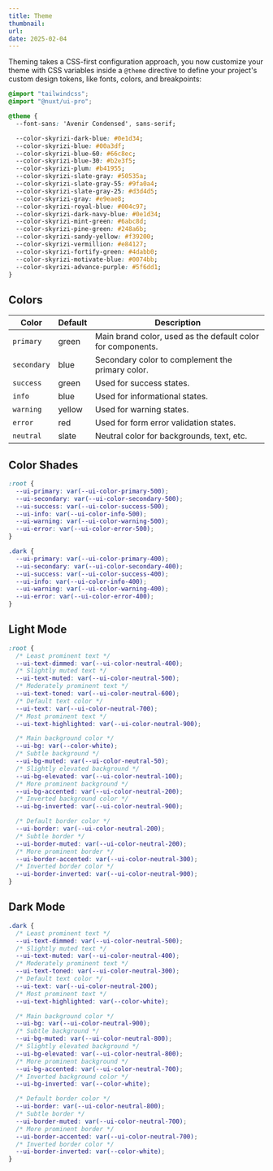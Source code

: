 ```yaml
---
title: Theme
thumbnail:
url:
date: 2025-02-04
---
```


Theming takes a CSS-first configuration approach, you now customize your theme with CSS variables inside a `@theme` directive to define your project's custom design tokens, like fonts, colors, and breakpoints:

```css [main.css]
@import "tailwindcss";
@import "@nuxt/ui-pro";

@theme {
  --font-sans: 'Avenir Condensed', sans-serif;

  --color-skyrizi-dark-blue: #0e1d34;
  --color-skyrizi-blue: #00a3df;
  --color-skyrizi-blue-60: #66c8ec;
  --color-skyrizi-blue-30: #b2e3f5;
  --color-skyrizi-plum: #b41955;
  --color-skyrizi-slate-gray: #50535a;
  --color-skyrizi-slate-gray-55: #9fa0a4;
  --color-skyrizi-slate-gray-25: #d3d4d5;
  --color-skyrizi-gray: #e9eae8;
  --color-skyrizi-royal-blue: #004c97;
  --color-skyrizi-dark-navy-blue: #0e1d34;
  --color-skyrizi-mint-green: #6abc8d;
  --color-skyrizi-pine-green: #248a6b;
  --color-skyrizi-sandy-yellow: #f39200;
  --color-skyrizi-vermillion: #e84127;
  --color-skyrizi-fortify-green: #4dabb0;
  --color-skyrizi-motivate-blue: #0074bb;
  --color-skyrizi-advance-purple: #5f6dd1;
}
```

## Colors

| Color       | Default | Description                                                 |
| ----------- | ------- | ----------------------------------------------------------- |
| `primary`   | green   | Main brand color, used as the default color for components. |
| `secondary` | blue    | Secondary color to complement the primary color.            |
| `success`   | green   | Used for success states.                                    |
| `info`      | blue    | Used for informational states.                              |
| `warning`   | yellow  | Used for warning states.                                    |
| `error`     | red     | Used for form error validation states.                      |
| `neutral`   | slate   | Neutral color for backgrounds, text, etc.                   |

## Color Shades

```css
:root {
  --ui-primary: var(--ui-color-primary-500);
  --ui-secondary: var(--ui-color-secondary-500);
  --ui-success: var(--ui-color-success-500);
  --ui-info: var(--ui-color-info-500);
  --ui-warning: var(--ui-color-warning-500);
  --ui-error: var(--ui-color-error-500);
}
```

```css
.dark {
  --ui-primary: var(--ui-color-primary-400);
  --ui-secondary: var(--ui-color-secondary-400);
  --ui-success: var(--ui-color-success-400);
  --ui-info: var(--ui-color-info-400);
  --ui-warning: var(--ui-color-warning-400);
  --ui-error: var(--ui-color-error-400);
}

```

## Light Mode

```css
:root {
  /* Least prominent text */
  --ui-text-dimmed: var(--ui-color-neutral-400);
  /* Slightly muted text */
  --ui-text-muted: var(--ui-color-neutral-500);
  /* Moderately prominent text */
  --ui-text-toned: var(--ui-color-neutral-600);
  /* Default text color */
  --ui-text: var(--ui-color-neutral-700);
  /* Most prominent text */
  --ui-text-highlighted: var(--ui-color-neutral-900);

  /* Main background color */
  --ui-bg: var(--color-white);
  /* Subtle background */
  --ui-bg-muted: var(--ui-color-neutral-50);
  /* Slightly elevated background */
  --ui-bg-elevated: var(--ui-color-neutral-100);
  /* More prominent background */
  --ui-bg-accented: var(--ui-color-neutral-200);
  /* Inverted background color */
  --ui-bg-inverted: var(--ui-color-neutral-900);

  /* Default border color */
  --ui-border: var(--ui-color-neutral-200);
  /* Subtle border */
  --ui-border-muted: var(--ui-color-neutral-200);
  /* More prominent border */
  --ui-border-accented: var(--ui-color-neutral-300);
  /* Inverted border color */
  --ui-border-inverted: var(--ui-color-neutral-900);
}
```

## Dark Mode

```css
.dark {
  /* Least prominent text */
  --ui-text-dimmed: var(--ui-color-neutral-500);
  /* Slightly muted text */
  --ui-text-muted: var(--ui-color-neutral-400);
  /* Moderately prominent text */
  --ui-text-toned: var(--ui-color-neutral-300);
  /* Default text color */
  --ui-text: var(--ui-color-neutral-200);
  /* Most prominent text */
  --ui-text-highlighted: var(--color-white);

  /* Main background color */
  --ui-bg: var(--ui-color-neutral-900);
  /* Subtle background */
  --ui-bg-muted: var(--ui-color-neutral-800);
  /* Slightly elevated background */
  --ui-bg-elevated: var(--ui-color-neutral-800);
  /* More prominent background */
  --ui-bg-accented: var(--ui-color-neutral-700);
  /* Inverted background color */
  --ui-bg-inverted: var(--color-white);

  /* Default border color */
  --ui-border: var(--ui-color-neutral-800);
  /* Subtle border */
  --ui-border-muted: var(--ui-color-neutral-700);
  /* More prominent border */
  --ui-border-accented: var(--ui-color-neutral-700);
  /* Inverted border color */
  --ui-border-inverted: var(--color-white);
}
```
